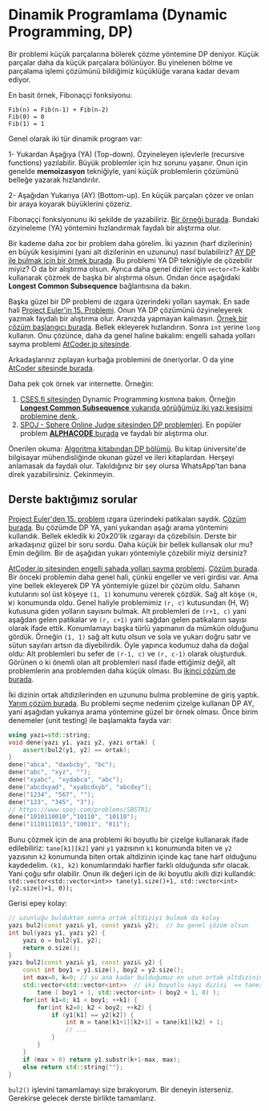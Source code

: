Dinamik Programlama (Dynamic Programming, DP)
=======

Bir problemi küçük parçalarına bölerek çözme yöntemine DP deniyor. Küçük parçalar daha da küçük parçalara bölünüyor. Bu yinelenen bölme ve parçalama işlemi çözümünü bildiğimiz küçüklüğe varana kadar devam ediyor. 

En basit örnek, Fibonaççi fonksiyonu:  

```
Fib(n) = Fib(n-1) + Fib(n-2)  
Fib(0) = 0  
Fib(1) = 1
```

Genel olarak iki tür dinamik program var:

1- Yukardan Aşağıya (YA) (Top-down). Özyineleyen işlevlerle (recursive functions) yazılabilir. Büyük problemler için hız sorunu yaşanır. Onun için genelde **memoizasyon** tekniğiyle, yani küçük problemlerin çözümünü belleğe yazarak hızlandırılır.  

2- Aşağıdan Yukarıya (AY) (Bottom-up). En küçük parçaları çözer ve onları bir araya koyarak büyüklerini çözeriz.

Fibonaççi fonksiyonunu iki şekilde de yazabiliriz. [Bir örneği burada](https://onlinegdb.com/bQ9X2XKZd). Bundaki özyineleme (YA) yöntemini hızlandırmak faydalı bir alıştırma olur. 

Bir kademe daha zor bir problem daha görelim. İki yazının (harf dizilerinin) en büyük kesişimini (yani alt dizilerinin en uzununu) nasıl bulabiliriz? [AY DP ile bulmak için bir örnek burada](ortak_altdiziler/altdizi.cpp). Bu problemi YA DP tekniğiyle de çözebilir miyiz? O da bir alıştırma olsun. Ayrıca daha genel diziler için `vector<T>` kalıbı kullanarak çözmek de başka bir alıştırma olsun. Ondan önce aşağıdaki **Longest Common Subsequence** bağlantısına da bakın. 

Başka güzel bir DP problemi de ızgara üzerindeki yolları saymak. En sade hali [Project Euler'in 15. Problemi](https://projecteuler.net/problem=15). Onun YA DP çözümünü özyineleyerek yazmak faydalı bir alıştırma olur. Aranızda yapmayan kalmasın. [Örnek bir çözüm başlangıcı burada](https://onlinegdb.com/PusqCGJ6c). Bellek ekleyerek hızlandırın. Sonra `int` yerine `long` kullanın. Onu çözünce, daha da genel haline bakalım: engelli sahada yolları sayma problemi [AtCoder.jp sitesinde](https://atcoder.jp/contests/dp/tasks/dp_h).

Arkadaşlarınız zıplayan kurbağa problemini de öneriyorlar. O da yine [AtCoder sitesinde burada](https://atcoder.jp/contests/dp/tasks/dp_a).  

Daha pek çok örnek var internette. Örneğin: 

1. [CSES.fi sitesinden](https://cses.fi/problemset/) Dynamic Programming kısmına bakın. Örneğin [**Longest Common Subsequence** yukarıda görüğümüz iki yazı kesişimi problemine denk ](https://cses.fi/problemset/task/3403).  
2. [SPOJ - Sphere Online Judge sitesinden DP problemleri](https://www.spoj.com/problems/tag/dynamic-programming). En popüler problem [**ALPHACODE** burada](https://www.spoj.com/problems/ACODE/) ve faydalı bir alıştırma olur.  

Önerilen okuma: [Algoritma kitabından DP bölümü](https://people.eecs.berkeley.edu/~vazirani/algorithms/chap6.pdf). Bu kitap üniversite'de bilgisayar mühendisliğinde okunan güzel ve ileri kitaplardan. Herşeyi anlamasak da faydalı olur. Takıldığınız bir şey olursa WhatsApp'tan bana direk yazabilirsiniz. Çekinmeyin.

Derste baktığımız sorular
----

[Project Euler'den 15. problem](https://projecteuler.net/problem=15) ızgara üzerindeki patikaları saydık. [Çözüm burada](https://www.onlinegdb.com/rLWkHMxGu5). Bu çözümde DP YA, yani yukarıdan aşağı arama yöntemini kullandık. Bellek ekledik ki 20x20'lik ızgarayı da çözebilsin. Derste bir arkadaşınız güzel bir soru sordu. Daha küçük bir bellek kullansak olur mu? Emin değilim. Bir de aşağıdan yukarı yöntemiyle çözebilir miyiz dersiniz?  

[AtCoder.jp sitesinden engelli sahada yolları sayma problemi](https://atcoder.jp/contests/dp/tasks/dp_h). [Çözüm burada](https://www.onlinegdb.com/BJ7qjYXnN). Bir önceki problemin daha genel hali, çünkü engeller ve veri girdisi var. Ama yine bellek ekleyerek DP YA yöntemiyle güzel bir çözüm oldu. Sahanın kutularını sol üst köşeye `(1, 1)` konumunu vererek çözdük. Sağ alt köşe `(H, W)` konumunda oldu. Genel haliyle problemimiz `(r, c)` kutusundan (H, W) kutusuna giden yolların sayısını bulmak. Alt problemleri de `(r+1, c)` yani aşağdan gelen patikalar ve `(r, c+1)` yani sağdan gelen patikaların sayısı olarak ifade ettik. Konumlamayı başka türlü yapmanın da mümkün olduğunu gördük. Örneğin `(1, 1)` sağ alt kutu olsun ve sola ve yukarı doğru satır ve sütun sayıları artsın da diyebilirdik. Öyle yapınca kodumuz daha da doğal oldu: Alt problemleri bu sefer de `(r-1, c)` ve `(r, c-1)` olarak oluşturduk. Görünen o ki önemli olan alt problemleri nasıl ifade ettiğimiz değil, alt problemlerin ana problemden daha küçük olması. Bu [ikinci çözüm de burada](https://www.onlinegdb.com/19X5NIcu7).  

İki dizinin ortak altdizilerinden en uzununu bulma problemine de giriş yaptık. [Yarım çözüm burada](https://www.onlinegdb.com/UEyDuzjdfB). Bu problemi seçme nedenim çizelge kullanan DP AY, yani aşağıdan yukarıya arama yöntemine güzel bir örnek olması. Önce birim denemeler (unit testing) ile başlamakta fayda var:  
```c++
using yazı=std::string;
void dene(yazı y1, yazı y2, yazı ortak) {
    assert(bul2(y1, y2) == ortak);
}
dene("abca", "daxbcby", "bc");
dene("abc", "xyz", "");
dene("xyabc", "xydabca", "abc");
dene("abcdxyad", "xyabcdxyb", "abcdxy");
dene("1234", "567", "");
dene("123", "345", "3");
// https://www.spoj.com/problems/SBSTR1/
dene("1010110010","10110", "10110");
dene("1110111011","10011", "011");
```
Bunu çözmek için de ana problemi iki boyutlu bir çizelge kullanarak ifade edilebiliriz: `tane[k1][k2]` yani `y1` yazısının `k1` konumunda biten ve `y2` yazısının `k2` konumunda biten ortak altdizinin içinde kaç tane harf olduğunu kaydedelim. `(k1, k2)` konumlarındaki harfler farklı olduğunda sıfır olacak. Yani çoğu sıfır olabilir. Onun ilk değeri için de iki boyutlu akıllı dizi kullandık:
```std::vector<std::vector<int>> tane(y1.size()+1, std::vector<int>(y2.size()+1, 0));```

Gerisi epey kolay:
```c++
// uzunluğu bulduktan sonra ortak altdiziyi bulmak da kolay
yazı bul2(const yazı& y1, const yazı& y2);  // bu genel çözüm olsun
int bul(yazı y1, yazı y2) {
    yazı o = bul2(y1, y2);
    return o.size();
}
yazı bul2(const yazı& y1, const yazı& y2) {
    const int boy1 = y1.size(), boy2 = y2.size();
	int max=0, k=0; // şu ana kadar bulduğumuz en uzun ortak altdizinin uzunluğu ve y1'de bittiği konum
	std::vector<std::vector<int>>  // iki boyutlu sayı dizisi  == tane[boy1+1][boy2+1]
		tane ( boy1 + 1, std::vector<int> ( boy2 + 1, 0) );
    for(int k1=0; k1 < boy1; ++k1) {
        for(int k2=0; k2 < boy2; ++k2) {
            if (y1[k1] == y2[k2]) {
	            int m = tane[k1+1][k2+1] = tane[k1][k2] + 1;
		        // ...
   			}
	    }
    }
    if (max > 0) return y1.substr(k+1-max, max);
    else return std::string{""};
}
```
`bul2()` işlevini tamamlamayı size bırakıyorum. Bir deneyin isterseniz. Gerekirse gelecek derste birlikte tamamlarız.

